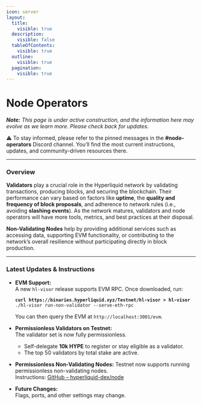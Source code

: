 ```yaml
---
icon: server
layout:
  title:
    visible: true
  description:
    visible: false
  tableOfContents:
    visible: true
  outline:
    visible: true
  pagination:
    visible: true
---
```


# Node Operators

_**Note:** This page is under active construction, and the information here may evolve as we learn more. Please check back for updates._

⚠️ To stay informed, please refer to the pinned messages in the **#node-operators** Discord channel. You’ll find the most current instructions, updates, and community-driven resources there.

***

### Overview

**Validators** play a crucial role in the Hyperliquid network by validating transactions, producing blocks, and securing the blockchain. Their performance can vary based on factors like **uptime**, the **quality and frequency of block proposals**, and adherence to network rules (i.e., avoiding **slashing events**). As the network matures, validators and node operators will have more tools, metrics, and best practices at their disposal.

**Non-Validating Nodes** help by providing additional services such as accessing data, supporting EVM functionality, or contributing to the network’s overall resilience without participating directly in block production.

***

### Latest Updates & Instructions

*   **EVM Support:**\
    A new `hl-visor` release supports EVM RPC. Once downloaded, run:

    <pre class="language-bash"><code class="lang-bash"><strong>curl https://binaries.hyperliquid.xyz/Testnet/hl-visor > hl-visor
    </strong>./hl-visor run-non-validator --serve-eth-rpc
    </code></pre>

    You can then query the EVM at `http://localhost:3001/evm`.
* **Permissionless Validators on Testnet:**\
  The validator set is now fully permissionless.
  * Self-delegate **10k HYPE** to register or stay eligible as a validator.
  * The top 50 validators by total stake are active.
* **Permissionless Non-Validating Nodes:** Testnet now supports running permissionless non-validating nodes.\
  Instructions: [GitHub – hyperliquid-dex/node](https://github.com/hyperliquid-dex/node)
* **Future Changes:**\
  Flags, ports, and other settings may change.

